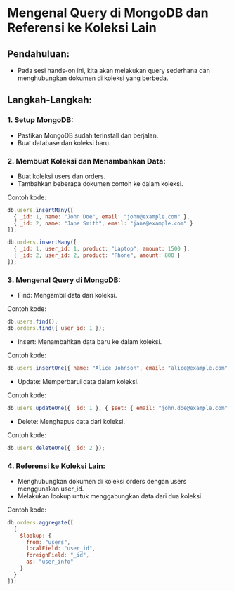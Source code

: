 # Mengenal Query di MongoDB dan Referensi ke Koleksi Lain

## Pendahuluan:
- Pada sesi hands-on ini, kita akan melakukan query sederhana dan menghubungkan dokumen di koleksi yang berbeda.

## Langkah-Langkah:

### 1. Setup MongoDB:
- Pastikan MongoDB sudah terinstall dan berjalan.
- Buat database dan koleksi baru.

### 2. Membuat Koleksi dan Menambahkan Data:
- Buat koleksi users dan orders.
- Tambahkan beberapa dokumen contoh ke dalam koleksi.

Contoh kode:
```javascript
db.users.insertMany([
  { _id: 1, name: "John Doe", email: "john@example.com" },
  { _id: 2, name: "Jane Smith", email: "jane@example.com" }
]);

db.orders.insertMany([
  { _id: 1, user_id: 1, product: "Laptop", amount: 1500 },
  { _id: 2, user_id: 2, product: "Phone", amount: 800 }
]);
```

### 3. Mengenal Query di MongoDB:
- Find: Mengambil data dari koleksi.

Contoh kode:
```javascript
db.users.find();
db.orders.find({ user_id: 1 });
```

- Insert: Menambahkan data baru ke dalam koleksi.

Contoh kode:
```javascript
db.users.insertOne({ name: "Alice Johnson", email: "alice@example.com" });
```

- Update: Memperbarui data dalam koleksi.

Contoh kode:
```javascript
db.users.updateOne({ _id: 1 }, { $set: { email: "john.doe@example.com" } });
```

- Delete: Menghapus data dari koleksi.

Contoh kode:
```javascript
db.users.deleteOne({ _id: 2 });
```

### 4. Referensi ke Koleksi Lain:
- Menghubungkan dokumen di koleksi orders dengan users menggunakan user_id.
- Melakukan lookup untuk menggabungkan data dari dua koleksi.

Contoh kode:
```javascript
db.orders.aggregate([
  {
    $lookup: {
      from: "users",
      localField: "user_id",
      foreignField: "_id",
      as: "user_info"
    }
  }
]);
```